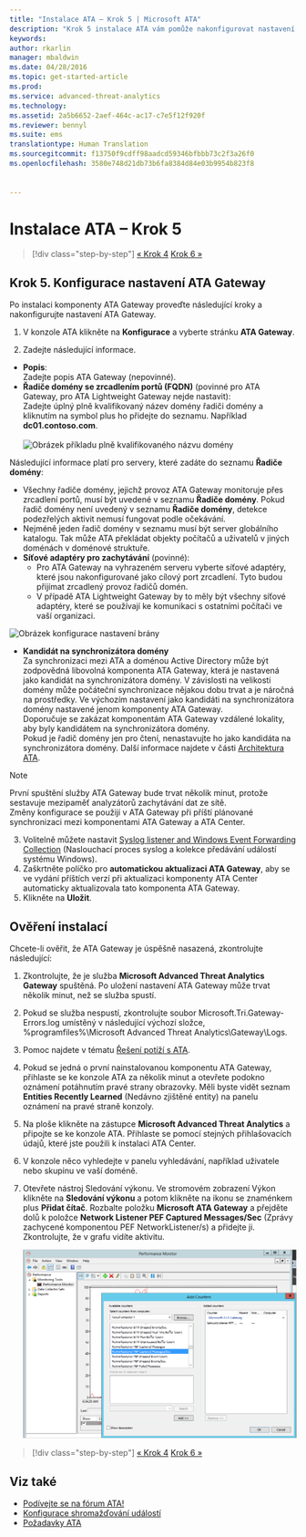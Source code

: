 ```yaml
---
title: "Instalace ATA – Krok 5 | Microsoft ATA"
description: "Krok 5 instalace ATA vám pomůže nakonfigurovat nastavení pro komponentu ATA Gateway."
keywords: 
author: rkarlin
manager: mbaldwin
ms.date: 04/28/2016
ms.topic: get-started-article
ms.prod: 
ms.service: advanced-threat-analytics
ms.technology: 
ms.assetid: 2a5b6652-2aef-464c-ac17-c7e5f12f920f
ms.reviewer: bennyl
ms.suite: ems
translationtype: Human Translation
ms.sourcegitcommit: f13750f9cdff98aadcd59346bfbbb73c2f3a26f0
ms.openlocfilehash: 3580e748d21db73b6fa8384d84e03b9954b823f8


---
```


# Instalace ATA – Krok 5

>[!div class="step-by-step"]
[« Krok 4](install-ata-step4.md)
[Krok 6 »](install-ata-step6.md)


## Krok 5. Konfigurace nastavení ATA Gateway
Po instalaci komponenty ATA Gateway proveďte následující kroky a nakonfigurujte nastavení ATA Gateway.

1.  V konzole ATA klikněte na **Konfigurace** a vyberte stránku **ATA Gateway**.

2.  Zadejte následující informace.

  - **Popis**: <br>Zadejte popis ATA Gateway (nepovinné).
  - **Řadiče domény se zrcadlením portů (FQDN)** (povinné pro ATA Gateway, pro ATA Lightweight Gateway nejde nastavit): <br>Zadejte úplný plně kvalifikovaný název domény řadiči domény a kliknutím na symbol plus ho přidejte do seznamu. Například **dc01.contoso.com**.<br /><br />![Obrázek příkladu plně kvalifikovaného názvu domény](media/ATAGWDomainController.png)

Následující informace platí pro servery, které zadáte do seznamu **Řadiče domény**:

- Všechny řadiče domény, jejichž provoz ATA Gateway monitoruje přes zrcadlení portů, musí být uvedené v seznamu **Řadiče domény**. Pokud řadič domény není uvedený v seznamu **Řadiče domény**, detekce podezřelých aktivit nemusí fungovat podle očekávání.
- Nejméně jeden řadič domény v seznamu musí být server globálního katalogu. Tak může ATA překládat objekty počítačů a uživatelů v jiných doménách v doménové struktuře.
- **Síťové adaptéry pro zachytávání** (povinné):<br>
     - Pro ATA Gateway na vyhrazeném serveru vyberte síťové adaptéry, které jsou nakonfigurované jako cílový port zrcadlení. Tyto budou přijímat zrcadlený provoz řadičů domén.
     - V případě ATA Lightweight Gateway by to měly být všechny síťové adaptéry, které se používají ke komunikaci s ostatními počítači ve vaší organizaci.

![Obrázek konfigurace nastavení brány](media/ATA-Config-GW-Settings.jpg)

 - **Kandidát na synchronizátora domény**<br>
Za synchronizaci mezi ATA a doménou Active Directory může být zodpovědná libovolná komponenta ATA Gateway, která je nastavená jako kandidát na synchronizátora domény. V závislosti na velikosti domény může počáteční synchronizace nějakou dobu trvat a je náročná na prostředky. Ve výchozím nastavení jako kandidáti na synchronizátora domény nastavené jenom komponenty ATA Gateway. <br>Doporučuje se zakázat komponentám ATA Gateway vzdálené lokality, aby byly kandidátem na synchronizátora domény.<br>Pokud je řadič domény jen pro čtení, nenastavujte ho jako kandidáta na synchronizátora domény. Další informace najdete v části [Architektura ATA](/advanced-threat-analytics/plan-design/ata-architecture#ata-lightweight-gateway-features).

> [!NOTE] 
> První spuštění služby ATA Gateway bude trvat několik minut, protože sestavuje mezipaměť analyzátorů zachytávání dat ze sítě.<br>
> Změny konfigurace se použijí v ATA Gateway při příští plánované synchronizaci mezi komponentami ATA Gateway a ATA Center.



    

3. Volitelně můžete nastavit [Syslog listener and Windows Event Forwarding Collection](configure-event-collection.md) (Naslouchací proces syslog a kolekce předávání událostí systému Windows). 
4. Zaškrtněte políčko pro **automatickou aktualizaci ATA Gateway**, aby se ve vydání příštích verzí při aktualizaci komponenty ATA Center automaticky aktualizovala tato komponenta ATA Gateway.
3.  Klikněte na **Uložit**.


## Ověření instalací
Chcete-li ověřit, že ATA Gateway je úspěšně nasazená, zkontrolujte následující:

1.  Zkontrolujte, že je služba **Microsoft Advanced Threat Analytics Gateway** spuštěná. Po uložení nastavení ATA Gateway může trvat několik minut, než se služba spustí.

2.  Pokud se služba nespustí, zkontrolujte soubor Microsoft.Tri.Gateway-Errors.log umístěný v následující výchozí složce, %programfiles%\Microsoft Advanced Threat Analytics\Gateway\Logs.

3.  Pomoc najdete v tématu [Řešení potíží s ATA](/advanced-threat-analytics/troubleshoot/troubleshooting-ata-known-errors).

4.  Pokud se jedná o první nainstalovanou komponentu ATA Gateway, přihlaste se ke konzole ATA za několik minut a otevřete podokno oznámení potáhnutím pravé strany obrazovky. Měli byste vidět seznam **Entities Recently Learned** (Nedávno zjištěné entity) na panelu oznámení na pravé straně konzoly.

5.  Na ploše klikněte na zástupce **Microsoft Advanced Threat Analytics** a připojte se ke konzole ATA. Přihlaste se pomocí stejných přihlašovacích údajů, které jste použili k instalaci ATA Center.
6.  V konzole něco vyhledejte v panelu vyhledávání, například uživatele nebo skupinu ve vaší doméně.
7.  Otevřete nástroj Sledování výkonu. Ve stromovém zobrazení Výkon klikněte na **Sledování výkonu** a potom klikněte na ikonu se znaménkem plus **Přidat čítač**. Rozbalte položku **Microsoft ATA Gateway** a přejděte dolů k položce **Network Listener PEF Captured Messages/Sec** (Zprávy zachycené komponentou PEF NetworkListener/s) a přidejte ji. Zkontrolujte, že v grafu vidíte aktivitu.

    ![Obrázek přidání čítačů výkonu](media/ATA-performance-monitoring-add-counters.png)


>[!div class="step-by-step"]
[« Krok 4](install-ata-step4.md)
[Krok 6 »](install-ata-step6.md)

## Viz také

- [Podívejte se na fórum ATA!](https://social.technet.microsoft.com/Forums/security/home?forum=mata)
- [Konfigurace shromažďování událostí](configure-event-collection.md)
- [Požadavky ATA](/advanced-threat-analytics/plan-design/ata-prerequisites)




<!--HONumber=Jul16_HO4-->


